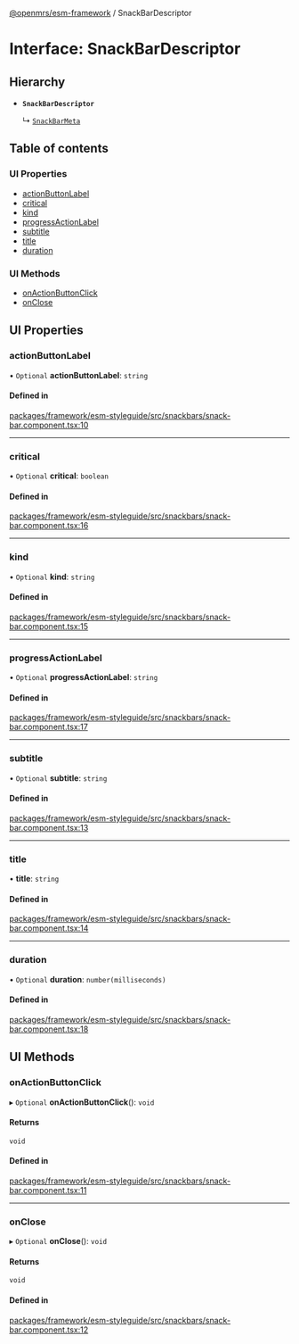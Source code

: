 [@openmrs/esm-framework](../API.md) / SnackBarDescriptor

# Interface: SnackBarDescriptor

## Hierarchy

- **`SnackBarDescriptor`**

  ↳ [`SnackBarMeta`](SnackBarMeta.md)

## Table of contents

### UI Properties

- [actionButtonLabel](SnackBarDescriptor.md#actionbuttonlabel)
- [critical](SnackBarDescriptor.md#critical)
- [kind](SnackBarDescriptor.md#kind)
- [progressActionLabel](SnackBarDescriptor.md#progressactionlabel)
- [subtitle](SnackBarDescriptor.md#subtitle)
- [title](SnackBarDescriptor.md#title)
- [duration](SnackBarDescriptor.md#duration)

### UI Methods

- [onActionButtonClick](SnackBarDescriptor.md#onactionbuttonclick)
- [onClose](SnackBarDescriptor.md#onclose)

## UI Properties

### actionButtonLabel

• `Optional` **actionButtonLabel**: `string`

#### Defined in

[packages/framework/esm-styleguide/src/snackbars/snack-bar.component.tsx:10](https://github.com/openmrs/openmrs-esm-core/blob/main/packages/framework/esm-styleguide/src/snackbars/snack-bar.component.tsx#L10)

___

### critical

• `Optional` **critical**: `boolean`

#### Defined in

[packages/framework/esm-styleguide/src/snackbars/snack-bar.component.tsx:16](https://github.com/openmrs/openmrs-esm-core/blob/main/packages/framework/esm-styleguide/src/snackbars/snack-bar.component.tsx#L16)

___

### kind

• `Optional` **kind**: `string`

#### Defined in

[packages/framework/esm-styleguide/src/snackbars/snack-bar.component.tsx:15](https://github.com/openmrs/openmrs-esm-core/blob/main/packages/framework/esm-styleguide/src/snackbars/snack-bar.component.tsx#L15)

___

### progressActionLabel

• `Optional` **progressActionLabel**: `string`

#### Defined in

[packages/framework/esm-styleguide/src/snackbars/snack-bar.component.tsx:17](https://github.com/openmrs/openmrs-esm-core/blob/main/packages/framework/esm-styleguide/src/snackbars/snack-bar.component.tsx#L17)

___

### subtitle

• `Optional` **subtitle**: `string`

#### Defined in

[packages/framework/esm-styleguide/src/snackbars/snack-bar.component.tsx:13](https://github.com/openmrs/openmrs-esm-core/blob/main/packages/framework/esm-styleguide/src/snackbars/snack-bar.component.tsx#L13)

___

### title

• **title**: `string`

#### Defined in

[packages/framework/esm-styleguide/src/snackbars/snack-bar.component.tsx:14](https://github.com/openmrs/openmrs-esm-core/blob/main/packages/framework/esm-styleguide/src/snackbars/snack-bar.component.tsx#L14)

___

### duration

• `Optional` **duration**: `number(milliseconds)`

#### Defined in

[packages/framework/esm-styleguide/src/snackbars/snack-bar.component.tsx:18](https://github.com/openmrs/openmrs-esm-core/blob/main/packages/framework/esm-styleguide/src/snackbars/snack-bar.component.tsx#L18)

## UI Methods

### onActionButtonClick

▸ `Optional` **onActionButtonClick**(): `void`

#### Returns

`void`

#### Defined in

[packages/framework/esm-styleguide/src/snackbars/snack-bar.component.tsx:11](https://github.com/openmrs/openmrs-esm-core/blob/main/packages/framework/esm-styleguide/src/snackbars/snack-bar.component.tsx#L11)

___

### onClose

▸ `Optional` **onClose**(): `void`

#### Returns

`void`

#### Defined in

[packages/framework/esm-styleguide/src/snackbars/snack-bar.component.tsx:12](https://github.com/openmrs/openmrs-esm-core/blob/main/packages/framework/esm-styleguide/src/snackbars/snack-bar.component.tsx#L12)
